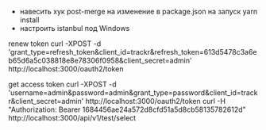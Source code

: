 - навесить хук post-merge на изменение в package.json на запуск yarn install
- настроить istanbul под Windows

renew token
curl -XPOST -d 'grant_type=refresh_token&client_id=trackr&refresh_token=613d5478c3a6eb65d6a5c038818e8e78306f0958&client_secret=admin' http://localhost:3000/oauth2/token

get access token
curl -XPOST -d 'username=admin&password=admin&grant_type=password&client_id=trackr&client_secret=admin' http://localhost:3000/oauth2/token
curl -H "Authorization: Bearer 1684456ae24a572d8cfd51a5d8cb58135782612d" http://localhost:3000/api/v1/test/select